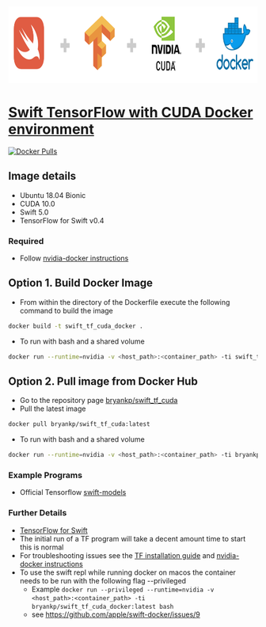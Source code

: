 <img src="https://github.com/KnowledgePending/Swift-TensorFlow-with-CUDA-Docker/blob/master/images/logo.png?raw=true" width ="900" height="155"> 

# [Swift TensorFlow with CUDA Docker environment](https://github.com/KnowledgePending/Swift-TensorFlow-with-CUDA-Docker)
[![Docker Pulls](https://img.shields.io/docker/pulls/bryankp/swift_tf_cuda.svg)](https://hub.docker.com/r/bryankp/swift_tf_cuda)
## Image details
* Ubuntu 18.04 Bionic
* CUDA 10.0
* Swift 5.0
* TensorFlow for Swift v0.4

### Required
* Follow [nvidia-docker instructions](https://github.com/NVIDIA/nvidia-docker)

## Option 1. Build Docker Image
* From within the directory of the Dockerfile execute the following command to build the image
```BASH
docker build -t swift_tf_cuda_docker .
```
* To run with bash and a shared volume
```BASH
docker run --runtime=nvidia -v <host_path>:<container_path> -ti swift_tf_cuda_docker:latest bash
```
## Option 2. Pull image from Docker Hub
* Go to the repository page [bryankp/swift_tf_cuda](https://hub.docker.com/r/bryankp/swift_tf_cuda)
* Pull the latest image
```BASH
docker pull bryankp/swift_tf_cuda:latest
```
* To run with bash and a shared volume
```BASH
docker run --runtime=nvidia -v <host_path>:<container_path> -ti bryankp/swift_tf_cuda_docker:latest bash
```
### Example Programs
* Official Tensorflow [swift-models](https://github.com/tensorflow/swift-models)

### Further Details
* [TensorFlow for Swift](https://www.tensorflow.org/swift)
* The initial run of a TF program will take a decent amount time to start this is normal
* For troubleshooting issues see the [TF installation guide](https://github.com/tensorflow/swift/blob/master/Installation.md)
and [nvidia-docker instructions](https://github.com/NVIDIA/nvidia-docker)
* To use the swift repl while running docker on macos the container needs to be run with the following flag --privileged
    * Example ```docker run --privileged --runtime=nvidia -v <host_path>:<container_path> -ti bryankp/swift_tf_cuda_docker:latest bash```
    * see https://github.com/apple/swift-docker/issues/9

